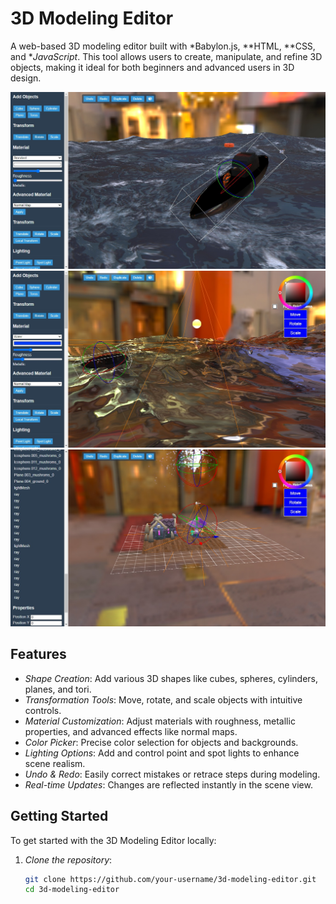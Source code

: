 # 3D Modeling Editor

A web-based 3D modeling editor built with *Babylon.js, **HTML, **CSS, and **JavaScript*. This tool allows users to create, manipulate, and refine 3D objects, making it ideal for both beginners and advanced users in 3D design.

![Sceenshot1](./screenshot1.jpeg)
![Screenshot2](./screenshot2.jpeg)
![editor](./editor.jpeg)

## Features

- *Shape Creation*: Add various 3D shapes like cubes, spheres, cylinders, planes, and tori.
- *Transformation Tools*: Move, rotate, and scale objects with intuitive controls.
- *Material Customization*: Adjust materials with roughness, metallic properties, and advanced effects like normal maps.
- *Color Picker*: Precise color selection for objects and backgrounds.
- *Lighting Options*: Add and control point and spot lights to enhance scene realism.
- *Undo & Redo*: Easily correct mistakes or retrace steps during modeling.
- *Real-time Updates*: Changes are reflected instantly in the scene view.

## Getting Started

To get started with the 3D Modeling Editor locally:

1. *Clone the repository*:
   ```bash
   git clone https://github.com/your-username/3d-modeling-editor.git
   cd 3d-modeling-editor
